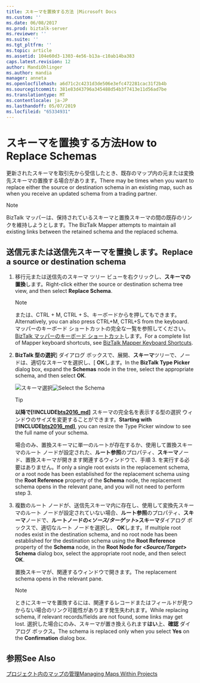 ```yaml
---
title: スキーマを置換する方法 |Microsoft Docs
ms.custom: ''
ms.date: 06/08/2017
ms.prod: biztalk-server
ms.reviewer: ''
ms.suite: ''
ms.tgt_pltfrm: ''
ms.topic: article
ms.assetid: 104e60d3-1303-4e56-b13a-c10ab14ba383
caps.latest.revision: 12
author: MandiOhlinger
ms.author: mandia
manager: anneta
ms.openlocfilehash: a6d71c2c4231d3de506e3efc472281cac31f2b4b
ms.sourcegitcommit: 381e83d43796a345488d54b3f7413e11d56ad7be
ms.translationtype: MT
ms.contentlocale: ja-JP
ms.lasthandoff: 05/07/2019
ms.locfileid: "65334931"
---
```

# <a name="how-to-replace-schemas"></a><span data-ttu-id="60167-102">スキーマを置換する方法</span><span class="sxs-lookup"><span data-stu-id="60167-102">How to Replace Schemas</span></span>
<span data-ttu-id="60167-103">更新されたスキーマを取引先から受信したとき、既存のマップ内の元または変換先スキーマの置換する場合があります。</span><span class="sxs-lookup"><span data-stu-id="60167-103">There may be times when you want to replace either the source or destination schema in an existing map, such as when you receive an updated schema from a trading partner.</span></span>  
  
> [!NOTE]
>  <span data-ttu-id="60167-104">BizTalk マッパーは、保持されているスキーマと置換スキーマの間の既存のリンクを維持しようとします。</span><span class="sxs-lookup"><span data-stu-id="60167-104">The BizTalk Mapper attempts to maintain all existing links between the retained schema and the replaced schema.</span></span>  
  
## <a name="replace-a-source-or-destination-schema"></a><span data-ttu-id="60167-105">送信元または送信先スキーマを置換します。</span><span class="sxs-lookup"><span data-stu-id="60167-105">Replace a source or destination schema</span></span>  
  
1. <span data-ttu-id="60167-106">移行元または送信先のスキーマ ツリー ビューを右クリックし、**スキーマの置換**します。</span><span class="sxs-lookup"><span data-stu-id="60167-106">Right-click either the source or destination schema tree view, and then select **Replace Schema**.</span></span>  
  
   > [!NOTE]
   >  <span data-ttu-id="60167-107">または、CTRL + M, CTRL + S、キーボードからを押してもできます。</span><span class="sxs-lookup"><span data-stu-id="60167-107">Alternatively, you can also press CTRL+M, CTRL+S from the keyboard.</span></span> <span data-ttu-id="60167-108">マッパーのキーボード ショートカットの完全な一覧を参照してください。 [BizTalk マッパーのキーボード ショートカット](../core/biztalk-mapper-keyboard-shortcuts.md)します。</span><span class="sxs-lookup"><span data-stu-id="60167-108">For a complete list of Mapper keyboard shortcuts, see [BizTalk Mapper Keyboard Shortcuts](../core/biztalk-mapper-keyboard-shortcuts.md).</span></span>  
  
2. <span data-ttu-id="60167-109">**BizTalk 型の選択**] ダイアログ ボックスで、展開、**スキーマ**ツリーで、ノードは、適切なスキーマを選択し、[ **OK**します。</span><span class="sxs-lookup"><span data-stu-id="60167-109">In the **BizTalk Type Picker** dialog box, expand the **Schemas** node in the tree, select the appropriate schema, and then select **OK**.</span></span>  
  
    <span data-ttu-id="60167-110">![スキーマ選択](../core/media/biztalk-typepicker.gif "BizTalk_TypePicker")</span><span class="sxs-lookup"><span data-stu-id="60167-110">![Select the Schema](../core/media/biztalk-typepicker.gif "BizTalk_TypePicker")</span></span>  

   > [!TIP]
   > <span data-ttu-id="60167-111">**以降で[!INCLUDE[bts2016_md](../includes/bts2016-md.md)]** スキーマの完全名を表示する型の選択 ウィンドウのサイズを変更することができます。</span><span class="sxs-lookup"><span data-stu-id="60167-111">**Starting with [!INCLUDE[bts2016_md](../includes/bts2016-md.md)]**, you can resize the Type Picker window to see the full name of your schema.</span></span>
      
    <span data-ttu-id="60167-112">場合のみ、置換スキーマに単一のルートが存在するか、使用して置換スキーマのルート ノードが設定された、**ルート参照**のプロパティ、**スキーマ**ノード、置換スキーマが開きます関連するウィンドウで、手順 3. を実行する必要はありません。</span><span class="sxs-lookup"><span data-stu-id="60167-112">If only a single root exists in the replacement schema, or a root node has been established for the replacement schema using the **Root Reference** property of the **Schema** node, the replacement schema opens in the relevant pane, and you will not need to perform step 3.</span></span>  
  
3. <span data-ttu-id="60167-113">複数のルート ノードが、送信先スキーマ内に存在し、使用して変換先スキーマのルート ノードが設定されていない場合、**ルート参照**のプロパティ、**スキーマ**ノードで、**ルートノードの\<*ソース/ターゲット*\>スキーマ**ダイアログ ボックスで、適切なルート ノードを選択し、 **OK**します。</span><span class="sxs-lookup"><span data-stu-id="60167-113">If multiple root nodes exist in the destination schema, and no root node has been established for the destination schema using the **Root Reference** property of the **Schema** node, in the **Root Node for \<*Source/Target*\> Schema** dialog box, select the appropriate root node, and then select **OK**.</span></span>  
  
    <span data-ttu-id="60167-114">置換スキーマが、関連するウィンドウで開きます。</span><span class="sxs-lookup"><span data-stu-id="60167-114">The replacement schema opens in the relevant pane.</span></span>  
  
   > [!NOTE]
   >  <span data-ttu-id="60167-115">ときにスキーマを置換するには、関連するレコードまたはフィールドが見つからない場合のリンク可能性があります発生失われます。</span><span class="sxs-lookup"><span data-stu-id="60167-115">While replacing schema, if relevant records/fields are not found, some links may get lost.</span></span> <span data-ttu-id="60167-116">選択した場合にのみ、スキーマが置き換えられます**はい**上、**確認** ダイアログ ボックス。</span><span class="sxs-lookup"><span data-stu-id="60167-116">The schema is replaced only when you select **Yes** on the **Confirmation**  dialog box.</span></span>  
  
## <a name="see-also"></a><span data-ttu-id="60167-117">参照</span><span class="sxs-lookup"><span data-stu-id="60167-117">See Also</span></span>  
 [<span data-ttu-id="60167-118">プロジェクト内のマップの管理</span><span class="sxs-lookup"><span data-stu-id="60167-118">Managing Maps Within Projects</span></span>](../core/managing-maps-within-projects.md)
